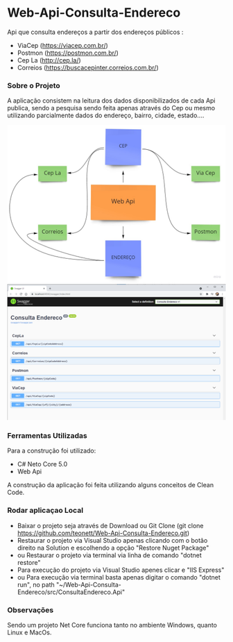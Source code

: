 # Web-Api-Consulta-Endereco
Api que consulta endereços a partir dos endereços públicos :
* ViaCep (https://viacep.com.br/)
* Postmon (https://postmon.com.br/)
* Cep La (http://cep.la/)
* Correios (https://buscacepinter.correios.com.br/)


### Sobre o Projeto
A aplicação consistem na leitura dos dados disponibilizados de cada Api publica, sendo a pesquisa sendo feita apenas através do Cep ou mesmo utilizando parcialmente dados do endereço, bairro, cidade, estado....

<img src="https://github.com/teonett/Web-Api-Consulta-Endereco/blob/main/WebApi-Endereco.jpg">
<img src="https://github.com/teonett/Web-Api-Consulta-Endereco/blob/main/Swagger-01.png">

### Ferramentas Utilizadas
Para a construção foi utilizado:

* C# Neto Core 5.0 
* Web Api

A construção da aplicação foi feita utilizando alguns conceitos de Clean Code.

### Rodar aplicaçao Local
* Baixar o projeto seja através de Download ou Git Clone (git clone https://github.com/teonett/Web-Api-Consulta-Endereco.git)
* Restaurar o projeto via Visual Studio apenas clicando com o botão direito na Solution e escolhendo a opção "Restore Nuget Package"
* ou Restaurar o projeto via terminal via linha de comando "dotnet restore"
* Para execução do projeto via Visual Studio apenes clicar e "IIS Express"
* ou Para execução via terminal basta apenas digitar o comando "dotnet run", no path "~/Web-Api-Consulta-Endereco/src/ConsultaEndereco.Api"

### Observações
Sendo um projeto Net Core funciona tanto no ambiente Windows, quanto Linux e MacOs.
